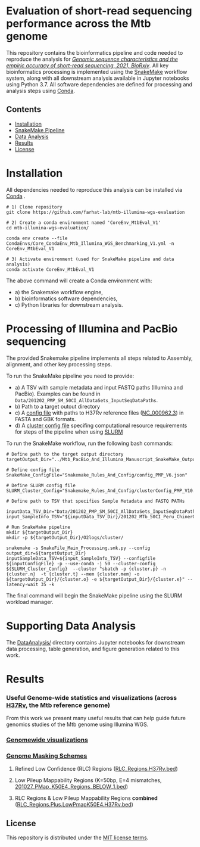 # Evaluation of short-read sequencing performance across the Mtb genome

This repository contains the bioinformatics pipeline and code needed to reproduce the analysis for [*Genomic sequence characteristics and the empiric accuracy of short-read sequencing, 2021, BioRxiv*](https://www.biorxiv.org/content/10.1101/2021.04.08.438862v1). All key bioinformatics processing is implemented using the [SnakeMake](https://snakemake.github.io/) workflow system, along with all downstream analysis available in Jupyter notebooks using Python 3.7. All software dependencies are defined for processing and analysis steps using [Conda](https://docs.conda.io/en/latest/). 


## Contents
- [Installation](#Installation)
- [SnakeMake Pipeline](#Processing-of-Illumina-and-PacBio-sequencing)
- [Data Analysis](#Supporting-Data-Analysis)
- [Results](#Results)
- [License](#License)


# Installation
All dependencies needed to reproduce this analysis can be installed via [Conda](https://docs.conda.io/en/latest/) .
```
# 1) Clone repository
git clone https://github.com/farhat-lab/mtb-illumina-wgs-evaluation

# 2) Create a conda environment named 'CoreEnv_MtbEval_V1'
cd mtb-illumina-wgs-evaluation/

conda env create --file CondaEnvs/Core_CondaEnv_Mtb_Illumina_WGS_Benchmarking_V1.yml -n CoreEnv_MtbEval_V1

# 3) Activate environment (used for SnakeMake pipeline and data analysis)
conda activate CoreEnv_MtbEval_V1
```

The above command will create a Conda environment with:
- a) the Snakemake workflow engine,
- b) bioinformatics software dependencies, 
- c) Python libraries for downstream analysis.


# Processing of Illumina and PacBio sequencing 

The provided Snakemake pipeline implements all steps related to Assembly, alignment, and other key processing steps.

To run the SnakeMake pipeline you need to provide:
- a) A TSV with sample metadata and input FASTQ paths (Illumina and PacBio). Examples can be found in `Data/201202_PMP_SM_50CI_AllDataSets_InputSeqDataPaths`.
- b) Path to a target outout directory
- c) A [config file](https://github.com/farhat-lab/mtb-illumina-wgs-evaluation/blob/main/Snakemake_Rules_And_Config/config_PMP_V6.json) with paths to H37Rv reference files ([NC_000962.3](https://www.ncbi.nlm.nih.gov/nuccore/NC_000962.3)) in FASTA and GBK formats.
- d) A [cluster config file](https://github.com/farhat-lab/mtb-illumina-wgs-evaluation/blob/main/Snakemake_Rules_And_Config/clusterConfig_PMP_V10.json) specifing computational resource requirements for steps of the pipeline when using [SLURM](https://slurm.schedmd.com/documentation.html)


To run the SnakeMake workflow, run the following bash commands:
``` 
# Define path to the target output directory
targetOutput_Dir="../Mtb_PacBio_And_Illumina_Manuscript_SnakeMake_Output_V1"

# Define config file 
SnakeMake_ConfigFile="Snakemake_Rules_And_Config/config_PMP_V6.json"

# Define SLURM config file
SLURM_Cluster_Config="Snakemake_Rules_And_Config/clusterConfig_PMP_V10.json"

# Define path to TSV that specifies Sample Metadata and FASTQ PATHs

inputData_TSV_Dir="Data/201202_PMP_SM_50CI_AllDataSets_InputSeqDataPaths"
input_SampleInfo_TSV="${inputData_TSV_Dir}/201202_MTb_50CI_Peru_ChinerOms_Ngabonziza_TBPortals_PacBioDatasetsMerged_SampleInfo_InputFQs.tsv"

# Run SnakeMake pipeline
mkdir ${targetOutput_Dir}
mkdir -p ${targetOutput_Dir}/O2logs/cluster/

snakemake -s SnakeFile_Main_Processing.smk.py --config output_dir=${targetOutput_Dir} inputSampleData_TSV=${input_SampleInfo_TSV} --configfile ${inputConfigFile} -p --use-conda -j 50 --cluster-config  ${SLURM_Cluster_Config}  --cluster "sbatch -p {cluster.p} -n {cluster.n}  -t {cluster.t} --mem {cluster.mem} -o ${targetOutput_Dir}/{cluster.o} -e ${targetOutput_Dir}/{cluster.e}" --latency-wait 35 -k 
``` 
The final command will begin the SnakeMake pipeline using the SLURM workload manager. 



# Supporting Data Analysis 

The [DataAnalysis/](https://github.com/farhat-lab/mtb-illumina-wgs-evaluation/tree/main/DataAnalysis) directory contains Jupyter notebooks for downstream data processing, table generation, and figure generation related to this work.


# Results

### Useful Genome-wide statistics and visualizations (across [H37Rv]((https://www.ncbi.nlm.nih.gov/nuccore/NC_000962.3)), the Mtb reference genome)
From this work we present many useful results that can help guide future genomics studies of the Mtb genome using Illumina WGS. 

### [Genomewide visualizations](https://farhat-lab.github.io/mtb-illumina-wgs-evaluation/jbrowse2/index.html)



### [Genome Masking Schemes](https://github.com/farhat-lab/mtb-illumina-wgs-evaluation/tree/main/References/Mtb_H37Rv_MaskingSchemes)
1) Refined Low Confidence (RLC) Regions ([RLC_Regions.H37Rv.bed](https://raw.githubusercontent.com/farhat-lab/mtb-illumina-wgs-evaluation/main/References/Mtb_H37Rv_MaskingSchemes/RLC_Regions.H37Rv.bed))

2) Low Pileup Mappability Regions (K=50bp, E=4 mismatches, [201027_PMap_K50E4_Regions_BELOW_1.bed](https://raw.githubusercontent.com/farhat-lab/mtb-illumina-wgs-evaluation/main/References/Mtb_H37Rv_MaskingSchemes/201027_PMap_K50E4_Regions_BELOW_1.bed))

3) RLC Regions & Low Pileup Mappability Regions **combined** ([RLC_Regions.Plus.LowPmapK50E4.H37Rv.bed](https://raw.githubusercontent.com/farhat-lab/mtb-illumina-wgs-evaluation/main/Results/B_Extra_UsefulDataFiles/F_Defining_RLC_Regions/RLC_Regions.Plus.LowPmapK50E4.H37Rv.bed))


## License
This repository is distributed under the [MIT license terms](LICENSE).


